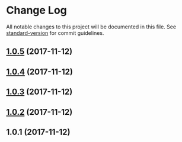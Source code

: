 # Change Log

All notable changes to this project will be documented in this file. See [standard-version](https://github.com/conventional-changelog/standard-version) for commit guidelines.

<a name="1.0.5"></a>
## [1.0.5](https://github.com/LiShiSangZi/node-publisher/compare/v1.0.4...v1.0.5) (2017-11-12)



<a name="1.0.4"></a>
## [1.0.4](https://github.com/LiShiSangZi/node-publisher/compare/v1.0.3...v1.0.4) (2017-11-12)



<a name="1.0.3"></a>
## [1.0.3](https://github.com/LiShiSangZi/node-publisher/compare/v1.0.2...v1.0.3) (2017-11-12)



<a name="1.0.2"></a>
## [1.0.2](https://github.com/LiShiSangZi/node-publisher/compare/v1.0.1...v1.0.2) (2017-11-12)



<a name="1.0.1"></a>
## 1.0.1 (2017-11-12)
